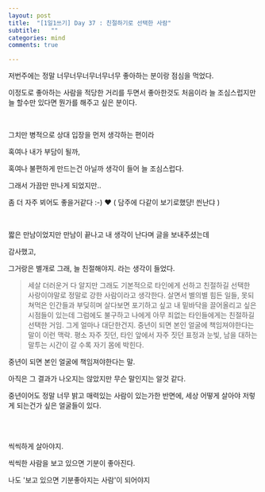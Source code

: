```yaml
---
layout: post
title:  "[1일1쓰기] Day 37 : 친절하기로 선택한 사람"
subtitle:   ""
categories: mind
comments: true

---
```






저번주에는 정말 너무너무너무너무너무 좋아하는 분이랑 점심을 먹었다.

이정도로 좋아하는 사람을 적당한 거리를 두면서 좋아한것도 처음이라 늘 조심스럽지만 늘 할수만 있다면 뭔가를 해주고 싶은 분이다.

<br>

그치만 병적으로 상대 입장을 먼저 생각하는 편이라 

혹여나 내가 부담이 될까,

혹여나 불편하게 만드는건 아닐까 생각이 들어 늘 조심스럽다.

그래서 가끔만 만나게 되었지만.. 

좀 더 자주 뵈어도 좋을거같다 :-) ♥ ( 담주에 다같이 보기로했댱! 씐난댜 )

<br>

짧은 만남이었지만 만남이 끝나고 내 생각이 난다며 글을 보내주셨는데

감사했고, 

그거랑은 별개로 그래, 늘 친절해야지. 라는 생각이 들었다.

> 세살 더러운거 다 알지만 그래도 기본적으로 타인에게 선하고 친절하길 선택한 사랑이야말로 정말로 강한 사람이라고 생각한다. 살면서 별의별 힘든 일들, 못되쳐먹은 인간들과 부딪히며 살다보면 포기하고 싶고 내 밑바닥을 끌어올리고 싶은 시점들이 있는데 그럼에도 불구하고 나에게 아무 죄없는 타인들에게는 친절하길 선택한 거임. 그게 얼마나 대단한건지. 중년이 되면 본인 얼굴에 책임져야한다는 말이 이런 맥락. 평소 자주 짓던, 타인 앞에서 자주 짓던 표정과 눈빛, 남을 대하는 말투는 시간이 갈 수록 자기 몸에 박힌다. 

중년이 되면 본인 얼굴에 책임져야한다는 말.

아직은 그 결과가 나오지는 않았지만 무슨 말인지는 알것 같다.

중년이어도 정말 너무 밝고 매력있는 사람이 있는가한 반면에, 세상 어떻게 살아야 저렇게 되는건가 싶은 얼굴들이 있다.

<br>

<br>

씩씩하게 살아야지.

씩씩한 사람을 보고 있으면 기분이 좋아진다. 

나도 '보고 있으면 기분좋아지는 사람'이 되어야지

<br>

<br>

<br>



